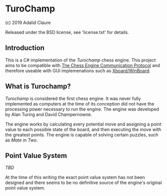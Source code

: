 # TuroChamp

(c) 2019 Adalid Claure

Released under the BSD license, see 'license.txt' for details.

## Introduction 

This is a C# implementation of the _Turochamp_ chess engine. This project aims to be compatible with [The Chess Engine Communication Protocol](http://home.hccnet.nl/h.g.muller/engine-intf.html) and therefore useable with GUI implemenations such as [Xboard/WinBoard](https://www.gnu.org/software/xboard/).

## What is Turochamp?

_Turochamp_ is considered the first chess engine. It was never fully implemented as computers at the time of its conception did not have the processing power necessary to run the engine. The engine was developed by Alan Turing and David Champernowne.

The engine works by calculating every potential move and assigning a point value to each possible state of the board, and then executing the move with the greatest points. The engine is capable of solving certain puzzles, such as _Mate in Two_.

## Point Value System

*TBD*<br/>

At the time of this writing the exact point value system has not been designed and there seems to be no definitive source of the engine's original point value system. 
